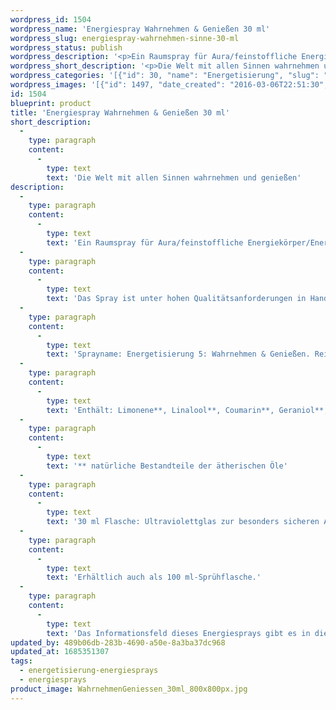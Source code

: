 ```yaml
---
wordpress_id: 1504
wordpress_name: 'Energiespray Wahrnehmen & Genießen 30 ml'
wordpress_slug: energiespray-wahrnehmen-sinne-30-ml
wordpress_status: publish
wordpress_description: '<p>Ein Raumspray für Aura/feinstoffliche Energiekörper/Energiefelder und Räume mit einem aktivierbaren Informationsfeld zu Wahrnehmen und Genießen sowie dem energetischen Zugang zu den dazugehörigen universellen Wissenspools.</p><p>Das Spray ist unter hohen Qualitätsanforderungen in Handarbeit in Deutschland hergestellt aus mehrfach gereinigtem und energetisiertem Wasser (76%, konserviert mit 96%igem Weingeist (24%). Abgestimmt auf die Energie ist die Komposition von naturreinen ätherischen Ölen* (Duftrichtung: vielschichtig, frisch).</p><p>Sprayname: Energetisierung 5: Wahrnehmen &amp; Genießen. Reihe: Energetisierung</p><p>Enthält: Limonene**, Linalool**, Coumarin**, Geraniol**, Citral**, Eugenol**.<br />** natürliche Bestandteile der ätherischen Öle</p><p>30 ml Flasche: Ultraviolettglas zur besonders sicheren Aufbewahrung mit hochwertigem, goldfarbenen Metallpumpzerstäuber mit Schutzkappe (Steigrohr: Kunststoff). Etikett: sasserfest, leicht energetisiert mit dem Informationsfeld des Airsprays.</p><p>Erhältlich auch als 100 ml-Sprühflasche.</p><p>Das Informationsfeld dieses Energiesprays gibt es in diesem Shop auch als <a href="https://my.feenbaum.de/produkt-kategorie/energiebilder/fotokarten/energetisierung-fotokarten/">Fotokarte</a>, <a href="https://my.feenbaum.de/produkt-kategorie/energiebilder/wandbilder/energetisierung/">Wandbild</a> und <a href="https://my.feenbaum.de/produkt-kategorie/energiekissen/energetisierung-energiekissen/">Energiekissen</a></p><p><a href="https://my.feenbaum.de/anwendung-energiesprays/">Anwendungshinweise</a></p>'
wordpress_short_description: '<p>Die Welt mit allen Sinnen wahrnehmen und genießen<em><br />Hinweis: Das Wasserzeichen „Elveden Verlag Energiebild“ wird nicht mit gedruckt</em></p>'
wordpress_categories: '[{"id": 30, "name": "Energetisierung", "slug": "energetisierung-energiesprays"}, {"id": 29, "name": "Energiesprays", "slug": "energiesprays"}]'
wordpress_images: '[{"id": 1497, "date_created": "2016-03-06T22:51:30", "date_created_gmt": "2016-03-06T20:51:30", "date_modified": "2016-03-06T22:51:30", "date_modified_gmt": "2016-03-06T20:51:30", "src": "https://my.feenbaum.de/wp-content/uploads/2016/03/WahrnehmenGeniessen_30ml_800x800px.jpg", "name": "WahrnehmenGeniessen_30ml_800x800px", "alt": ""}, {"id": 995, "date_created": "2016-02-25T01:52:59", "date_created_gmt": "2016-02-24T23:52:59", "date_modified": "2016-02-25T01:52:59", "date_modified_gmt": "2016-02-24T23:52:59", "src": "https://my.feenbaum.de/wp-content/uploads/2016/02/5-Wahrnehmen-Sinne_800x800-W-1.jpg", "name": "5-Wahrnehmen-Sinne_800x800-W", "alt": ""}]'
id: 1504
blueprint: product
title: 'Energiespray Wahrnehmen & Genießen 30 ml'
short_description:
  -
    type: paragraph
    content:
      -
        type: text
        text: 'Die Welt mit allen Sinnen wahrnehmen und genießen'
description:
  -
    type: paragraph
    content:
      -
        type: text
        text: 'Ein Raumspray für Aura/feinstoffliche Energiekörper/Energiefelder und Räume mit einem aktivierbaren Informationsfeld zu Wahrnehmen und Genießen sowie dem energetischen Zugang zu den dazugehörigen universellen Wissenspools.'
  -
    type: paragraph
    content:
      -
        type: text
        text: 'Das Spray ist unter hohen Qualitätsanforderungen in Handarbeit in Deutschland hergestellt aus mehrfach gereinigtem und energetisiertem Wasser (76%, konserviert mit 96%igem Weingeist (24%). Abgestimmt auf die Energie ist die Komposition von naturreinen ätherischen Ölen* (Duftrichtung: vielschichtig, frisch).'
  -
    type: paragraph
    content:
      -
        type: text
        text: 'Sprayname: Energetisierung 5: Wahrnehmen & Genießen. Reihe: Energetisierung'
  -
    type: paragraph
    content:
      -
        type: text
        text: 'Enthält: Limonene**, Linalool**, Coumarin**, Geraniol**, Citral**, Eugenol**.'
  -
    type: paragraph
    content:
      -
        type: text
        text: '** natürliche Bestandteile der ätherischen Öle'
  -
    type: paragraph
    content:
      -
        type: text
        text: '30 ml Flasche: Ultraviolettglas zur besonders sicheren Aufbewahrung mit hochwertigem, goldfarbenen Metallpumpzerstäuber mit Schutzkappe (Steigrohr: Kunststoff). Etikett: sasserfest, leicht energetisiert mit dem Informationsfeld des Airsprays.'
  -
    type: paragraph
    content:
      -
        type: text
        text: 'Erhältlich auch als 100 ml-Sprühflasche.'
  -
    type: paragraph
    content:
      -
        type: text
        text: 'Das Informationsfeld dieses Energiesprays gibt es in diesem Shop auch als Fotokarte, Wandbild und Energiekissen'
updated_by: 489b06db-283b-4690-a50e-8a3ba37dc968
updated_at: 1685351307
tags:
  - energetisierung-energiesprays
  - energiesprays
product_image: WahrnehmenGeniessen_30ml_800x800px.jpg
---
```


